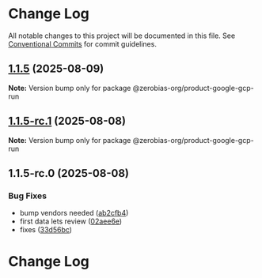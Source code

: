 # Change Log

All notable changes to this project will be documented in this file.
See [Conventional Commits](https://conventionalcommits.org) for commit guidelines.

## [1.1.5](https://github.com/zerobias-org/product/compare/@zerobias-org/product-google-gcp-run@1.1.5-rc.1...@zerobias-org/product-google-gcp-run@1.1.5) (2025-08-09)

**Note:** Version bump only for package @zerobias-org/product-google-gcp-run





## [1.1.5-rc.1](https://github.com/zerobias-org/product/compare/@zerobias-org/product-google-gcp-run@1.1.5-rc.0...@zerobias-org/product-google-gcp-run@1.1.5-rc.1) (2025-08-08)

**Note:** Version bump only for package @zerobias-org/product-google-gcp-run





## 1.1.5-rc.0 (2025-08-08)


### Bug Fixes

* bump vendors needed ([ab2cfb4](https://github.com/zerobias-org/product/commit/ab2cfb4a9cf2e3008e08b068f98011fec096c932))
* first data lets review ([02aee6e](https://github.com/zerobias-org/product/commit/02aee6e8c4f11675de7c63a00f4c8254a67a4dd7))
* fixes ([33d56bc](https://github.com/zerobias-org/product/commit/33d56bcaedf3fa5e3939a33c0fb57eda53539d05))





# Change Log
